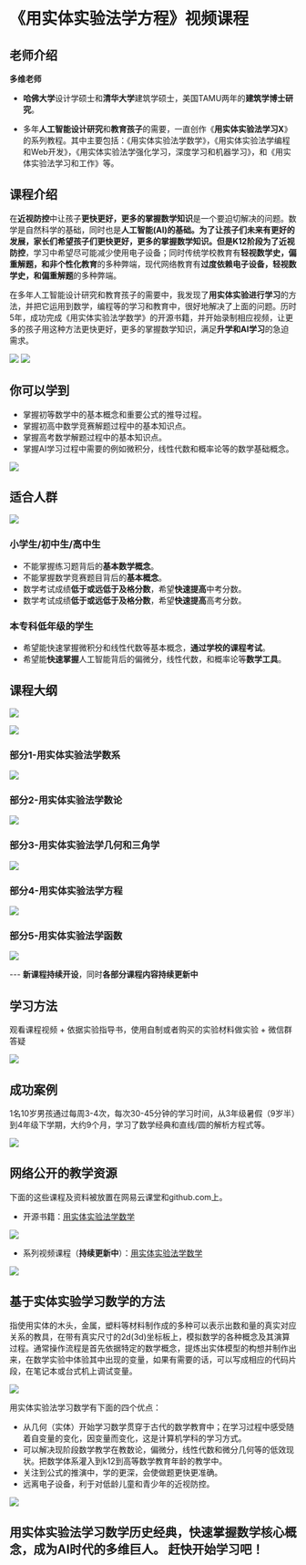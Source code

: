 # 《用实体实验法学方程》视频课程

## 老师介绍

**多维老师**

- **哈佛大学**设计学硕士和**清华大学**建筑学硕士，美国TAMU两年的**建筑学博士研究**。

- 多年**人工智能设计研究**和**教育孩子**的需要，一直创作《**用实体实验法学习X**》的系列教程。其中主要包括：《用实体实验法学数学》，《用实体实验法学编程和Web开发》，《用实体实验法学强化学习，深度学习和机器学习》，和《用实体实验法学习和工作》等。

## 课程介绍

在**近视防控**中让孩子**更快更好，更多的掌握数学知识**是一个要迫切解决的问题。数学是自然科学的基础，同时也是**人工智能(AI)**的基础。为了让孩子们未来有更好的发展，家长们希望孩子们更快更好，更多的掌握数学知识。但是K12阶段为了**近视防控**，学习中希望尽可能减少使用电子设备；同时传统学校教育有**轻视数学史，偏重解题，和非个性化教育**的多种弊端，现代网络教育有**过度依赖电子设备，轻视数学史，和偏重解题**的多种弊端。

在多年人工智能设计研究和教育孩子的需要中，我发现了**用实体实验进行学习**的方法，并把它运用到数学，编程等的学习和教育中，很好地解决了上面的问题。历时5年，成功完成《用实体实验法学数学》的开源书籍，并开始录制相应视频，让更多的孩子用这种方法更快更好，更多的掌握数学知识，满足**升学和AI学习**的急迫需求。

![](/images/附录/方程/口号.jpg)
![](/images/附录/方程/开源书籍.jpg)

## 你可以学到

- 掌握初等数学中的基本概念和重要公式的推导过程。
- 掌握初高中数学竞赛解题过程中的基本知识点。
- 掌握高考数学解题过程中的基本知识点。
- 掌握AI学习过程中需要的例如微积分，线性代数和概率论等的数学基础概念。

![](/images/附录/方程/学习目标.jpg)

## 适合人群

![](/images/附录/方程/适合人群.jpg)

### 小学生/初中生/高中生

- 不能掌握练习题背后的**基本数学概念**。
- 不能掌握数学竞赛题目背后的**基本概念**。
- 数学考试成绩**低于或远低于及格分数**，希望**快速提高**中考分数。
- 数学考试成绩**低于或远低于及格分数**，希望**快速提高**高考分数。

### 本专科低年级的学生

- 希望能快速掌握微积分和线性代数等基本概念，**通过学校的课程考试**。
- 希望能**快速掌握**人工智能背后的偏微分，线性代数，和概率论等**数学工具**。

## 课程大纲

![](/images/附录/方程/课程体系实验数合计01.jpg)

![](/images/附录/方程/课程体系实验数合计02.jpg)

### 部分1-用实体实验法学数系
  
![](/images/附录/方程/用实体实验法学数系.jpg)

### 部分2-用实体实验法学数论

![](/images/附录/方程/用实体实验法学数论.jpg)

### 部分3-用实体实验法学几何和三角学

![](/images/附录/方程/用实体实验法学几何和三角学.jpg)

### 部分4-用实体实验法学方程

![](/images/附录/方程/用实体实验法学方程.jpg)

### 部分5-用实体实验法学函数

![](/images/附录/方程/用实体实验法学函数.jpg)

--- **新课程持续开设**，同时**各部分课程内容持续更新中**

## 学习方法

观看课程视频 + 依据实验指导书，使用自制或者购买的实验材料做实验 + 微信群答疑

![](/images/附录/方程/学习方法.jpg)

## 成功案例

1名10岁男孩通过每周3-4次，每次30-45分钟的学习时间，从3年级暑假（9岁半）到4年级下学期，大约9个月，学习了数学经典和直线/圆的解析方程式等。

![](/images/附录/方程/成功案例.jpg)

## 网络公开的教学资源

下面的这些课程及资料被放置在网易云课堂和github.com上。

- 开源书籍：[用实体实验法学数学](https://github.com/quanbinn/Learn-Mathematics-The-Physical-Experimental-Way)

![](/images/附录/方程/github书籍截图.png)

- 系列视频课程（**持续更新中**）：[用实体实验法学数学](https://study.163.com/courses-search?keyword=实体实验法#/?scht=30)

![](/images/附录/方程/网易云课堂5门课程.png)

## 基于实体实验学习数学的方法

指使用实体的木头，金属，塑料等材料制作成的多种可以表示出数和量的真实对应关系的教具，在带有真实尺寸的2d(3d)坐标板上，模拟数学的各种概念及其演算过程。通常操作流程是首先依据特定的数学概念，提炼出实体模型的构想并制作出来，在数学实验中体验其中出现的变量，如果有需要的话，可以写成相应的代码片段，在笔记本或台式机上调试变量。

![](/images/附录/方程/实体实验法的定义.jpg)

用实体实验法学习数学有下面的四个优点：
- 从几何（实体）开始学习数学贯穿于古代的数学教育中；在学习过程中感受随着自变量的变化，因变量而变化，这是计算机学科的学习方式。
- 可以解决现阶段数学教学在教数论，偏微分，线性代数和微分几何等的低效现状。把数学体系灌入到k12到高等数学教育年龄的教学中。
- 关注到公式的推演中，学的更深，会使做题更快更准确。
- 远离电子设备，利于对低龄儿童和青少年的近视防控。

![](/images/附录/方程/实体实验法的优点.jpg)

## 用实体实验法学习数学历史经典，快速掌握数学核心概念，成为AI时代的多维巨人。 赶快开始学习吧！
